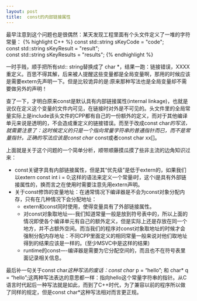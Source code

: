 ```yaml
---
layout: post
title:  const的内部链接属性
---
```


最早注意到这个问题也是很偶然：某天发现工程里面有个头文件定义了一堆的字符常量：
{% highlight C++ %}
const std::string sKeyCode                  =    "code";        
const std::string sKeyResult                =    "result";      
const std::string sKeyResults               =    "results";
{% endhighlight %}

一时手贱，顺手把所有std:: string替换成了 char *，结果一跑：链接错误，XXXX重定义。百思不得其解，后来被人提醒这些变量都是全局变量啊，那用的时候应该是需要extern先声明一下。但是比较诡异的是:原来那种写法也是全局变量却不需要做另外的声明！

查了一下，才明白原来const是默认具有内部链接属性(internal linkage)，也就是说仅在定义这个变量的文件内可见，在链接时对外是不可见的。头文件里的全局常量实际上是include该头文件的CPP都有自己的一份额外的定义，而对于其他编译单元来说是透明的，不会造成重定义的链接错误。而至于改成const char*的写法，就需要注意了：这时候定义的只是一个指向常量字符串的普通指针而已，而不是常量指针。正确的写法应该是const char* const或者const char xx[]。

上面就是关于这个问题的一个简单分析，顺带顺藤摸瓜摸了些非主流的边角知识过来：

* const关键字具有内部链接属性，但是其“优先级”是低于extern的，如果我们以extern const int i = 0;这样的语法来定义一个常量i时，这个i是具有外部链接属性的，换而言之在使用时需要注意先用extern声明。
* 关于const修饰的变量地址：在通常情况下编译器是不会为const对象分配内存，只有在几种情况下会分配地址：
     * extern和const同时使用，使得变量具有了外部链接属性。
     * 对const对象取地址—-我们知道常量一般是放到符号表中的，所以上面的情况即使各个编译单元有自己的额外定义，但是实际上还是存放在同一个地方，并不占额外空间。而当我们的程序对const对象取地址的时候才会强制分配内存地址：不同CPP里面定义的相同常量一般来说对他们取地址得到的结果应该是一样的。(至少MSVC中是这样的结果)
     * runtime的const—-编译器是需要为它分配空间的，而且也不在符号表里面记录相关信息。


最后补一句关于const char*这种写法的废话：const char* p = “hello”; 和 char* q = “hello”;这两种写法表达的意思都一样：指向hello这个常量字符串的指针。从C语言时代起后一种写法就是如此，而到了C++时代，为了兼容以前的程序所以做了同样的规定，但是const char*这种写法相对而言更正规。
